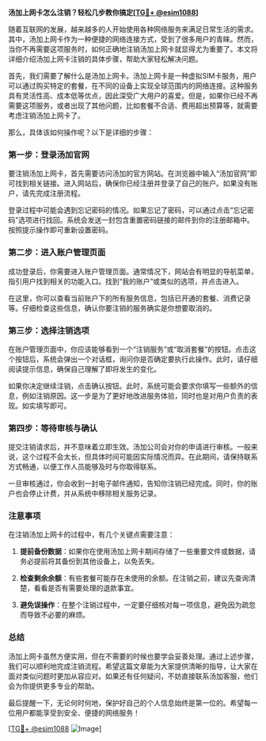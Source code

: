 **汤加上网卡怎么注销？轻松几步教你搞定[[TG💪+ @esim1088](https://t.me/s/esim1088)]**

随着互联网的发展，越来越多的人开始使用各种网络服务来满足日常生活的需求。其中，汤加上网卡作为一种便捷的网络连接方式，受到了很多用户的青睐。然而，当你不再需要这项服务时，如何正确地注销汤加上网卡就显得尤为重要了。本文将详细介绍汤加上网卡注销的具体步骤，帮助大家轻松解决问题。

首先，我们需要了解什么是汤加上网卡。汤加上网卡是一种虚拟SIM卡服务，用户可以通过购买特定的套餐，在不同的设备上实现全球范围内的网络连接。这种服务具有灵活性高、成本低等优点，因此深受广大用户的喜爱。但是，如果你已经不再需要这项服务，或者出现了其他问题，比如套餐不合适、费用超出预算等，就需要考虑注销汤加上网卡了。

那么，具体该如何操作呢？以下是详细的步骤：

### 第一步：登录汤加官网

要注销汤加上网卡，首先需要访问汤加的官方网站。在浏览器中输入“汤加官网”即可找到相关链接。进入网站后，确保你已经注册并登录了自己的账户。如果没有账户，请先完成注册流程。

登录过程中可能会遇到忘记密码的情况。如果忘记了密码，可以通过点击“忘记密码”选项进行找回。系统会发送一封包含重置密码链接的邮件到你的注册邮箱中。按照提示操作即可重新设置密码。

### 第二步：进入账户管理页面

成功登录后，你需要进入账户管理页面。通常情况下，网站会有明显的导航菜单，指引用户找到相关的功能入口。找到“我的账户”或类似的选项，并点击进入。

在这里，你可以查看当前账户下的所有服务信息，包括已开通的套餐、消费记录等。仔细检查这些信息，确认你要注销的服务确实是你想要取消的。

### 第三步：选择注销选项

在账户管理页面中，你应该能够看到一个“注销服务”或“取消套餐”的按钮。点击这个按钮后，系统会弹出一个对话框，询问你是否确定要执行此操作。此时，请仔细阅读提示信息，确保自己理解了即将发生的变化。

如果你决定继续注销，点击确认按钮。此时，系统可能会要求你填写一些额外的信息，例如注销原因。这一步是为了更好地改进服务体验，同时也是对用户负责的表现。如实填写即可。

### 第四步：等待审核与确认

提交注销请求后，并不意味着立即生效。汤加公司会对你的申请进行审核。一般来说，这个过程不会太长，但具体时间可能因实际情况而异。在此期间，请保持联系方式畅通，以便工作人员能够及时与你取得联系。

一旦审核通过，你会收到一封电子邮件通知，告知你注销已经完成。同时，你的账户也会停止计费，并从系统中移除相关服务记录。

### 注意事项

在注销汤加上网卡的过程中，有几个关键点需要注意：

1. **提前备份数据**：如果你在使用汤加上网卡期间存储了一些重要文件或数据，请务必提前将其备份到其他设备上，以免丢失。
   
2. **检查剩余余额**：有些套餐可能存在未使用的余额。在注销之前，建议先查询清楚，看看是否有需要处理的退款事宜。

3. **避免误操作**：在整个注销过程中，一定要仔细核对每一项信息，避免因为疏忽而导致不必要的麻烦。

### 总结

汤加上网卡虽然方便实用，但在不需要的时候也要学会妥善处理。通过上述步骤，我们可以顺利地完成注销流程。希望这篇文章能为大家提供清晰的指导，让大家在面对类似问题时更加从容应对。如果还有任何疑问，不妨直接联系汤加客服，他们会为你提供更多专业的帮助。

最后提醒一下，无论何时何地，保护好自己的个人信息始终是第一位的。希望每一位用户都能享受到安全、便捷的网络服务！

[[TG💪+ @esim1088](https://t.me/s/esim1088) ![Image](https://i.postimg.cc/4NQfJmqS/Snipaste-2025-05-13-00-14-12.png)]
